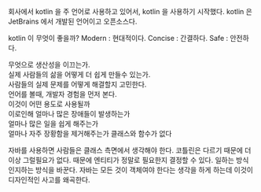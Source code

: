 회사에서 kotlin 을 주 언어로 사용하고 있어서, kotlin 을 사용하기 시작했다. 
kotlin 은 JetBrains 에서 개발된 언어이고 오픈소스다.

kotlin 이 무엇이 좋을까?
Modern : 현대적이다.
Concise :  간결하다.
Safe : 안전하다.

 무엇으로 생산성을 이끄는가.  
실제 사람들의 삶을 어떻게 더 쉽게 만들수 있는가.  
사람들의 실제 문제를 어떻게 해결할지 고민한다.  
언어를 볼때, 개발자 경험을 먼저 본다.  
이것이 어떤 용도로 사용될까  
이로인해 얼마나 많은 장애들이 발생하는가  
얼마나 많은 일을 쉽게 해주는가  
얼마나 자주 장황함을 제거해주는가
클래스와 함수가 없다

자바를 사용하면 사람들은 클래스 측면에서 생각해야 한다.
코틀린은 다르기 때문에 더이상 그럴필요가 없다.
때문에 엔티티가 정말로 필요한지 결정할 수 있다.
일하는 방식 인지하는 방식을 바꾼다.
자바는 모든 것이 객체여야 한다는 생각을 하게 하는데
이것이 디자인적인 사고를 왜곡한다.
<!--stackedit_data:
eyJoaXN0b3J5IjpbLTEyNjIxODAzOTAsMTE3MTc5MjQ0NSw0Nz
YzNTA5NDMsNzMwOTk4MTE2XX0=
-->